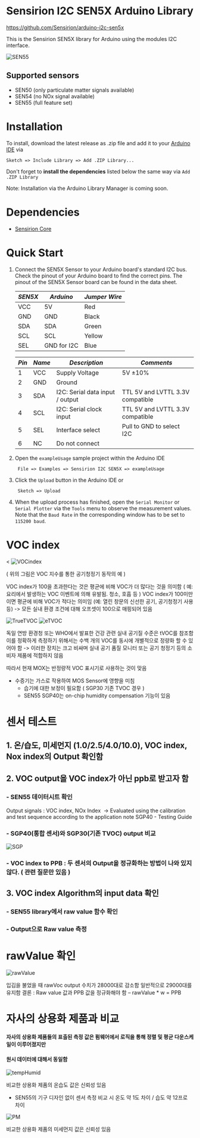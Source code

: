 # Sensirion I2C SEN5X Arduino Library

https://github.com/Sensirion/arduino-i2c-sen5x

This is the Sensirion SEN5X library for Arduino using the
modules I2C interface.

 ![SEN55](./DOC/SEN55.jpg)

## Supported sensors

- SEN50 (only particulate matter signals available)
- SEN54 (no NOx signal available)
- SEN55 (full feature set)

# Installation

To install, download the latest release as .zip file and add it to your
[Arduino IDE](http://www.arduino.cc/en/main/software) via

	Sketch => Include Library => Add .ZIP Library...

Don't forget to **install the dependencies** listed below the same way via `Add
.ZIP Library`

Note: Installation via the Arduino Library Manager is coming soon.

# Dependencies

* [Sensirion Core](https://github.com/Sensirion/arduino-core)


# Quick Start

1. Connect the SEN5X Sensor to your Arduino board's standard
   I2C bus. Check the pinout of your Arduino board to find the correct pins.
   The pinout of the SEN5X Sensor board can be found in the
   data sheet.

   | *SEN5X* | *Arduino*   | *Jumper Wire* |
   | ------- | ----------- | ------------- |
   | VCC     | 5V          | Red           |
   | GND     | GND         | Black         |
   | SDA     | SDA         | Green         |
   | SCL     | SCL         | Yellow        |
   | SEL     | GND for I2C | Blue          |


   | *Pin* | *Name* | *Description*                   | *Comments*                       |
   | ----- | ------ | ------------------------------- | -------------------------------- |
   | 1     | VCC    | Supply Voltage                  | 5V ±10%                          |
   | 2     | GND    | Ground                          |
   | 3     | SDA    | I2C: Serial data input / output | TTL 5V and LVTTL 3.3V compatible |
   | 4     | SCL    | I2C: Serial clock input         | TTL 5V and LVTTL 3.3V compatible |
   | 5     | SEL    | Interface select                | Pull to GND to select I2C        |
   | 6     | NC     | Do not connect                  |

2. Open the `exampleUsage` sample project within the Arduino IDE

		File => Examples => Sensirion I2C SEN5X => exampleUsage

3. Click the `Upload` button in the Arduino IDE or

		Sketch => Upload

4. When the upload process has finished, open the `Serial Monitor` or `Serial
   Plotter` via the `Tools` menu to observe the measurement values. Note that
   the `Baud Rate` in the corresponding window has to be set to `115200 baud`.


# VOC index

< ![VOCindex](./DOC/VOCindex.jpg)

( 위의 그림은 VOC 지수를 통한 공기청정기 동작의 예 )


VOC index가 100을 초과한다는 것은 평균에 비해  VOC가 더 많다는 것을 의미함
( 예: 요리에서 발생하는 VOC 이벤트에 의해 유발됨. 청소, 호흡 등 )
VOC index가 100미만이면 평균에 비해 VOC가 적다는 의미임
(예: 열린 창문의 신선한 공기, 공기청정기 사용 등)
-> 모든 실내 환경 조건에 대해 오프셋이 100으로 매핑되어 있음

 ![TrueTVOC](./DOC/TrueTVOC.jpg)
 ![eTVOC](./DOC/eTVOC.jpg)


독일 연방 환경청 또는 WHO에서 발표한 건강 관련 실내 공기질 수준은 tVOC를 참조함
이를 정확하게 측정하기 위해서는 수백 개의 VOC를 동시에 개별적으로 정량화 할 수 있어야 함
-> 이러한 장치는 크고 비싸며 실내 공기 품질 모니터 또는 공기 청정기 등의 소비자 제품에 적합하지 않음

따라서 현재 MOX는 반정량적 VOC 표시기로 사용하는 것이 맞음

+ 수증기는 가스로 작용하여 MOS Sensor에 영향을 미침 
  - 습기에 대한 보정이 필요함 ( SGP30 기존 TVOC 경우 )
  - SEN55 SGP40는 on-chip humidity compensation 기능이 있음


# 센서 테스트

## 1. 온/습도, 미세먼지 (1.0/2.5/4.0/10.0), VOC index, Nox index의 Output 확인함

## 2. VOC output을 VOC index가 아닌 ppb로 받고자 함 
### - SEN55 데이터시트 확인 
Output signals : VOC index, NOx Index 
-> Evaluated using the calibration and test sequence according to the application note SGP40 - Testing Guide

### - SGP40(통합 센서)와 SGP30(기존 TVOC) output 비교
![SGP](./DOC/SGP.png)

### - VOC index to PPB : 두 센서의 Output을 정규화하는 방법이 나와 있지 않다. ( 관련 질문만 있음 )

## 3. VOC index Algorithm의 input data 확인
### - SEN55 library에서 raw value 함수 확인
### - Output으로 Raw value 측정 


# rawValue 확인

![rawValue](./DOC/rawValue.png)

입김을 불었을 때 rawVoc output 수치가 28000대로 감소함
일반적으로 29000대를 유지함 
결론 : Raw value 값과 PPB 값을 정규화해야 함  –  rawValue * w = PPB


# 자사의 상용화 제품과 비교

#### 자사의 상용화 제품들의 표출된 측정 값은 펌웨어에서 로직을 통해 정렬 및 평균 다운스케일이 이루어졌지만
#### 원시 데이터에 대해서 동일함


![tempHumid](./DOC/tempHumid.png)

비교한 상용화 제품의 온습도 값은 신뢰성 있음
- SEN55의 기구 디자인 없이 센서 측정 비교 시 온도 약 1도 차이 / 습도 약 12프로 차이 

![PM](./DOC/pm.png)

비교한 상용화 제품의 미세먼지 값은 신뢰성 있음
